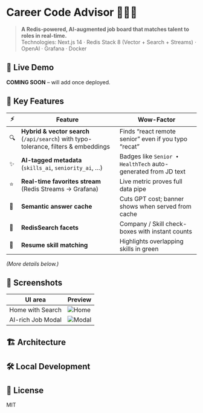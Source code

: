 # Career Code Advisor 👩‍💻✨

> **A Redis-powered, AI-augmented job board that matches talent to roles in real-time.**  
> Technologies: Next.js 14 · Redis Stack 8 (Vector + Search + Streams) · OpenAI · Grafana · Docker

## 🚀 Live Demo
**COMING SOON** – will add once deployed.

## 🎯 Key Features
| ⚡ | Feature | Wow-Factor |
|---|---------|-----------|
| 🔍 | **Hybrid & vector search** (`/api/search`) with typo-tolerance, filters & embeddings | Finds “react remote senior” even if you typo “recat” |
| ✨ | **AI-tagged metadata** (`skills_ai`, `seniority_ai`, …) | Badges like `Senior • HealthTech` auto-generated from JD text |
| ⭐ | **Real-time favorites stream** (Redis Streams → Grafana) | Live metric proves full data pipe |
| 💾 | **Semantic answer cache** | Cuts GPT cost; banner shows when served from cache |
| 🧭 | **RedisSearch facets** | Company / Skill check-boxes with instant counts |
| 🎯 | **Resume skill matching** | Highlights overlapping skills in green |

*(More details below.)*

## 📸 Screenshots
| UI area | Preview |
|---------|---------|
| Home with Search | ![Home](docs/screens/01-home-search.png) |
| AI-rich Job Modal | ![Modal](docs/screens/02-job-modal.gif) |

## 🏗️ Architecture
<!-- we’ll fill this later with a diagram -->

## 🛠️ Local Development
<!-- docker compose up etc. -->

## 📝 License
MIT
